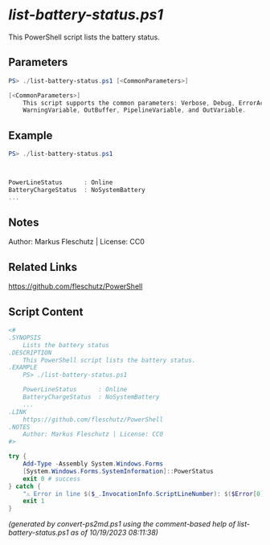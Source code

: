 *list-battery-status.ps1*
================

This PowerShell script lists the battery status.

Parameters
----------
```powershell
PS> ./list-battery-status.ps1 [<CommonParameters>]

[<CommonParameters>]
    This script supports the common parameters: Verbose, Debug, ErrorAction, ErrorVariable, WarningAction, 
    WarningVariable, OutBuffer, PipelineVariable, and OutVariable.
```

Example
-------
```powershell
PS> ./list-battery-status.ps1



PowerLineStatus      : Online
BatteryChargeStatus  : NoSystemBattery
...

```

Notes
-----
Author: Markus Fleschutz | License: CC0

Related Links
-------------
https://github.com/fleschutz/PowerShell

Script Content
--------------
```powershell
<#
.SYNOPSIS
	Lists the battery status
.DESCRIPTION
	This PowerShell script lists the battery status.
.EXAMPLE
	PS> ./list-battery-status.ps1

	PowerLineStatus      : Online
	BatteryChargeStatus  : NoSystemBattery
	...
.LINK
	https://github.com/fleschutz/PowerShell
.NOTES
	Author: Markus Fleschutz | License: CC0
#>

try {
	Add-Type -Assembly System.Windows.Forms
	[System.Windows.Forms.SystemInformation]::PowerStatus
	exit 0 # success
} catch {
	"⚠️ Error in line $($_.InvocationInfo.ScriptLineNumber): $($Error[0])"
	exit 1
}
```

*(generated by convert-ps2md.ps1 using the comment-based help of list-battery-status.ps1 as of 10/19/2023 08:11:38)*
